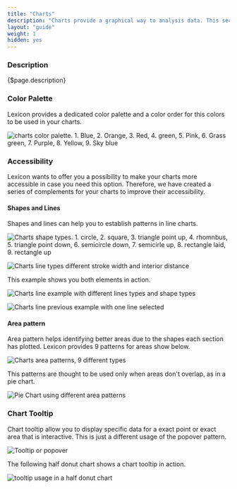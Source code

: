 ```yaml
---
title: "Charts"
description: "Charts provide a graphical way to analysis data. This section also offers a dedicated color palette for charts and properties to make your charts more accessible."
layout: "guide"
weight: 1
hidden: yes
---
```


### Description

{$page.description}

### Color Palette

Lexicon provides a dedicated color palette and a color order for this colors to be used in your charts.

![charts color palette. 1. Blue, 2. Orange, 3. Red, 4. green, 5. Pink, 6. Grass green, 7. Purple, 8. Yellow, 9. Sky blue](../../../images/ChartsColorPalette.png)


### Accessibility

Lexicon wants to offer you a possibility to make your charts more accessible in case you need this option. Therefore, we have created a series of complements for your charts to improve their accessibility.

#### Shapes and Lines

Shapes and lines can help you to establish patterns in line charts.

![Charts shape types. 1. circle, 2. square, 3. triangle point up, 4. rhomnbus, 5. triangle point down, 6. semicircle down, 7. semicirle up, 8. rectangle laid, 9. rectangle up](../../../images/ChartsShapeTypes.png)


![Charts line types different stroke width and interior distance](../../../images/ChartsLineTypes.png)

This example shows you both elements in action.

![Charts line example with different lines types and shape types](../../../images/ChartLineAndShapeExample1.png)

![Charts line previous example with one line selected](../../../images/ChartLineAndShapeExample2.png)

#### Area pattern

Area pattern helps identifying better areas due to the shapes each section has plotted. Lexicon provides 9 patterns for areas show below.

![Charts area patterns, 9 different types](../../../images/ChartsAreaPattern.png)

This patterns are thought to be used only when areas don't overlap, as in a pie chart.

![Pie Chart using different area patterns](../../../images/ChartAreaPatternExample.png)


### Chart Tooltip

Chart tooltip allow you to display specific data for a exact point or exact area that is interactive. This is just a different usage of the popover pattern.

![Tooltip or popover](../../../images/ChartBubble.png)

The following half donut chart shows a chart tooltip in action.

![tooltip usage in a half donut chart](../../../images/ChartBubbleExample.png)

